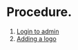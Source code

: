 # Procedure.

1. [Login to admin ](procedures/login_to_admin.md)
2. [Adding a logo ](procedures/adding_logo.md)
